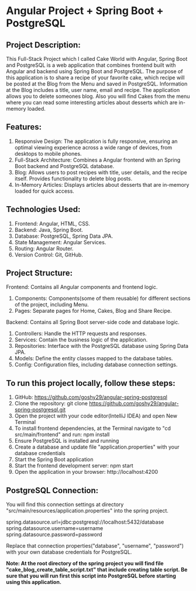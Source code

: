 # Angular Project + Spring Boot + PostgreSQL
## Project Description:
This Full-Stack Project which I called Cake World with Angular, Spring Boot and PostgreSQL is a web application that combines frontend built with Angular and backend using Spring Boot and PostgreSQL. Тhe purpose of this application is to share a recipe of your favorite cake, which recipe will be posted at the Blog from the Menu and saved in PostgreSQL. Information at the Blog includes a title, user name, email and recipe. The application allows you to delete someones blog. Also you will find Cakes from the menu where you can read some interesting articles about desserts which are in-memory loaded.

## Features:
1. Responsive Design: The application is fully responsive, ensuring an optimal viewing experience across a wide range of devices, from desktops to mobile phones.
2. Full-Stack Architecture: Combines a Angular frontend with an Spring Boot backend and PostgreSQL database.
3. Blog: Allows users to post recipes with title, user details, and the recipe itself. Provides functionality to delete blog posts.
4. In-Memory Articles: Displays articles about desserts that are in-memory loaded for quick access.

## Technologies Used:
1. Frontend: Angular, HTML, CSS.
2. Backend: Java, Spring Boot.
3. Database: PostgreSQL, Spring Data JPA.
4. State Management: Angular Services.
5. Routing: Angular Router.
6. Version Control: Git, GitHub.

## Project Structure:
Frontend: Contains all Angular components and frontend logic.
  1. Components: Components(some of them reusable) for different sections of the project, including Menu.
  2. Pages: Separate pages for Home, Cakes, Blog and Share Recipe.

Backend: Contains all Spring Boot server-side code and database logic.  
  1. Controllers: Handle the HTTP requests and responses.
  2. Services: Contain the business logic of the application.
  3. Repositories: Interface with the PostgreSQL database using Spring Data JPA.
  4. Models: Define the entity classes mapped to the database tables.
  5. Config: Configuration files, including database connection settings.

## To run this project locally, follow these steps:
1. GitHub: https://github.com/goshy29/angular-spring-postgresql
2. Clone the repository: git clone https://github.com/goshy29/angular-spring-postgresql.git 
3. Open the project with your code editor(IntelliJ IDEA) and open New Terminal
4. To install frontend dependencies, at the Terminal navigate to "cd src/main/frontend" and run: npm install
5. Ensure PostgreSQL is installed and running
6. Create a database and update file "application.properties" with your database credentials
7. Start the Spring Boot application 
8. Start the frontend development server: npm start
9. Open the application in your browser: http://localhost:4200

## PostgreSQL Connection:
You will find this connection settings at directory "src/main/resources/application.properties" into the spring project.

spring.datasource.url=jdbc:postgresql://localhost:5432/database \
spring.datasource.username=username \
spring.datasource.password=password 

Replace that connection properties("database", "username", "password") with your own database credentials for PostgreSQL.

**Note: At the root directory of the spring project you will find file "cake_blog_create_table_script.txt" that include creating table script. Be sure that you will run first this script into PostgreSQL before starting using this application.**
